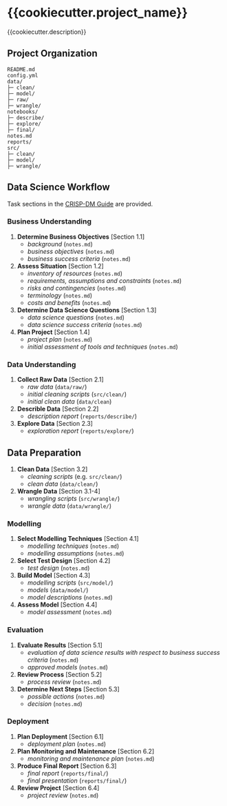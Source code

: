 # {{cookiecutter.project_name}}

{{cookiecutter.description}}

## Project Organization

```
README.md
config.yml
data/
├─ clean/
├─ model/
├─ raw/
├─ wrangle/
notebooks/
├─ describe/
├─ explore/
├─ final/
notes.md
reports/
src/
├─ clean/
├─ model/
├─ wrangle/
```

## Data Science Workflow

Task sections in the [CRISP-DM Guide](https://www.the-modeling-agency.com/crisp-dm.pdf) are provided.

### Business Understanding

1. **Determine Business Objectives** [Section 1.1]
    - *background* (`notes.md`)
    - *business objectives* (`notes.md`)
    - *business success criteria* (`notes.md`)
2. **Assess Situation** [Section 1.2]
    - *inventory of resources* (`notes.md`)
    - *requirements, assumptions and constraints* (`notes.md`)
    - *risks and contingencies* (`notes.md`)
    - *terminology* (`notes.md`)
    - *costs and benefits* (`notes.md`)
3. **Determine Data Science Questions** [Section 1.3]
    - *data science questions* (`notes.md`)
    - *data science success criteria* (`notes.md`)
4. **Plan Project** [Section 1.4]
    - *project plan* (`notes.md`)
    - *initial assessment of tools and techniques* (`notes.md`)

### Data Understanding

1. **Collect Raw Data** [Section 2.1]
    - *raw data* (`data/raw/`)
    - *initial cleaning scripts* (`src/clean/`)
    - *initial clean data* (`data/clean`)
2. **Describle Data** [Section 2.2]
    - *description report* (`reports/describe/`)
3. **Explore Data** [Section 2.3]
    - *exploration report* (`reports/explore/`)

## Data Preparation

1. **Clean Data** [Section 3.2]
    - *cleaning scripts* (e.g. `src/clean/`)
    - *clean data* (`data/clean/`)
2. **Wrangle Data** [Section 3.1-4]
    - *wrangling scripts* (`src/wrangle/`)
    - *wrangle data* (`data/wrangle/`)

### Modelling

1. **Select Modelling Techniques** [Section 4.1]
    - *modelling techniques* (`notes.md`)
    - *modelling assumptions* (`notes.md`)
2. **Select Test Design** [Section 4.2]
    - *test design* (`notes.md`)
3. **Build Model** [Section 4.3]
    - *modelling scripts* (`src/model/`)
    - *models* (`data/model/`)
    - *model descriptions* (`notes.md`)
4. **Assess Model** [Section 4.4]
    - *model assessment* (`notes.md`)

### Evaluation

1. **Evaluate Results** [Section 5.1]
    - *evaluation of data science results with respect to business success criteria* (`notes.md`)
    - *approved models* (`notes.md`)
2. **Review Process** [Section 5.2]
    - *process review* (`notes.md`)
3. **Determine Next Steps** [Section 5.3]
    - *possible actions* (`notes.md`)
    - *decision* (`notes.md`)

### Deployment

1. **Plan Deployment** [Section 6.1]
    - *deployment plan* (`notes.md`)
2. **Plan Monitoring and Maintenance** [Section 6.2]
    - *monitoring and maintenance plan* (`notes.md`)
3. **Produce Final Report** [Section 6.3]
    - *final report*  (`reports/final/`)
    - *final presentation* (`reports/final/`)
4. **Review Project** [Section 6.4]
    - *project review* (`notes.md`)
